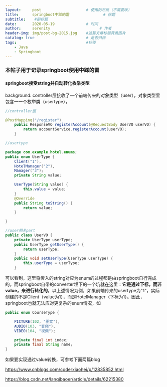 ```yaml
---
layout:     post                    # 使用的布局（不需要改）
title:      springboot中踩的雷               # 标题 
subtitle:    #副标题
date:       2020-05-19              # 时间
author:     serenity                      # 作者
header-img: img/post-bg-2015.jpg    #这篇文章标题背景图片
catalog: true                       # 是否归档
tags:                               #标签
	- Java
	- Springboot
---
```


### 本帖子用于记录springboot使用中踩的雷

#### springboot接受string并自动转化枚举类型

background: controller层接收了一个前端传来的对象类型（user），对象类型里包含一一个枚举类（usertype），

```java
//controller层

@PostMapping("/register")
    public ResponseVO registerAccount(@RequestBody UserVO userVO) {
        return accountService.registerAccount(userVO);
    }

//usertype

package com.example.hotel.enums;
public enum UserType {
    Client("1"),
    HotelManager("2"),
    Manager("3");
    private String value;

    UserType(String value) {
        this.value = value;
    }
    @Override
    public String toString() {
        return value;
    }

}

//user相关part
public class UserVO {
    private UserType userType;
    public UserType getUserType() {
        return userType;
    }
    public void setUserType(UserType userType) {
        this.userType = userType;
    }
```

可以看到，这里将传入的string对应为enum的过程都是由springboot自行完成的。而springboot自带的converter埋下的一个坑就在这里：**它是通过下标，而非value，来进行转化的**。以上述情况为例，如果前端传来的usertype为"1"，实际创建的不是Client（value为1），而是HotelManager（下标为1）。因此，springboot也就无法应对更复杂的enum情况，如

```java
public enum CourseType {

    PICTURE(102, "图文"),
    AUDIO(103, "音频"),
    VIDEO(104, "视频");

    private final int index;
    private final String name;
}
```

如果要实现通过value转换，可参考下面两篇blog

https://www.cnblogs.com/coderxiaohei/p/12835852.html

https://blog.csdn.net/lanqibaoer/article/details/62215380

